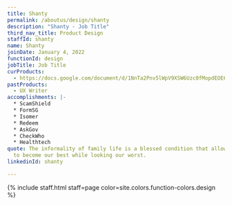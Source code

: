 ```yaml
---
title: Shanty
permalink: /aboutus/design/shanty
description: "Shanty - Job Title"
third_nav_title: Product Design
staffId: shanty
name: Shanty
joinDate: January 4, 2022
functionId: design
jobTitle: Job Title
curProducts:
  - https://docs.google.com/document/d/1NnTa2Pnv5lWpV9XSW6Uzc0fMopdEOE6WOY_sw18LKLk/edit
pastProducts:
  - UX Writer
accomplishments: |-
  * ScamShield
  * FormSG
  * Isomer
  * Redeem
  * AskGov
  * CheckWho
  * Healthtech
quote: The informality of family life is a blessed condition that allows us all
  to become our best while looking our worst.
linkedinId: shanty

---
```


{% include staff.html staff=page color=site.colors.function-colors.design %}
